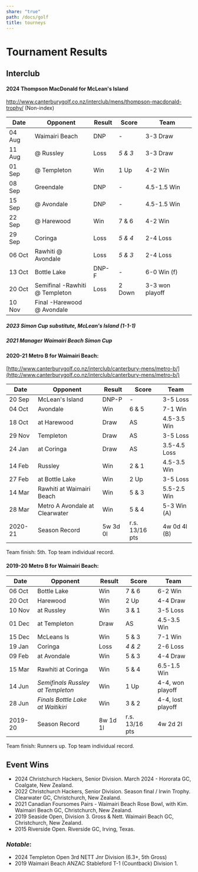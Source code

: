 ```yaml
---
share: "true"
path: /docs/golf
title: tourneys
---
```

# Tournament Results

## Interclub

#### 2024 Thompson MacDonald for McLean's Island
http://www.canterburygolf.co.nz/interclub/mens/thompson-macdonald-trophy/ (Non-index)

| Date   | Opponent                          | Result | Score   | Team            |
| ------ | --------------------------------- | ------ | ------- | --------------- |
| 04 Aug | Waimairi Beach                    | DNP    | -       | 3-3 Draw        |
| 11 Aug | @ Russley                         | Loss   | _5 & 3_ | 3-3 Draw        |
| 01 Sep | @ Templeton                       | Win    | 1 Up    | 4-2 Win         |
| 08 Sep | Greendale                         | DNP    | -       | 4.5-1.5 Win     |
| 15 Sep | @ Avondale                        | DNP    | -       | 4.5-1.5 Win     |
| 22 Sep | @ Harewood                        | Win    | 7 & 6   | 4-2 Win         |
| 29 Sep | Coringa                           | Loss   | _5 & 4_ | 2-4 Loss        |
| 06 Oct | Rawhiti @ Avondale                | Loss   | _5 & 3_ | 2-4 Loss        |
| 13 Oct | Bottle Lake                       | DNP-F  | -       | 6-0 Win (f)     |
| 20 Oct | Semifinal -Rawhiti<br>@ Templeton | Loss   | 2 Down  | 3-3 won playoff |
| 10 Nov | Final -Harewood<br>@ Avondale     |        |         |                 |

##### 2023 Simon Cup substitute, McLean's Island (1-1-1)

##### 2021 Manager Waimairi Beach Simon Cup
#### 2020-21 Metro B for Waimairi Beach:
[http://www.canterburygolf.co.nz/interclub/canterbury-mens/metro-b/](http://www.canterburygolf.co.nz/interclub/canterbury-mens/metro-b/)

| Date    | Opponent                       | Result   | Score          | Team         |
| ------- | ------------------------------ | -------- | -------------- | ------------ |
| 20 Sep  | McLean's Island                | DNP-P    | -              | 3-5 Loss     |
| 04 Oct  | Avondale                       | Win      | 6 & 5          | 7-1 Win      |
| 18 Oct  | at Harewood                    | Draw     | AS             | 4.5-3.5 Win  |
| 29 Nov  | Templeton                      | Draw     | AS             | 3-5 Loss     |
| 24 Jan  | at Coringa                     | Draw     | AS             | 3.5-4.5 Loss |
| 14 Feb  | Russley                        | Win      | 2 & 1          | 4.5-3.5 Win  |
| 27 Feb  | at Bottle Lake                 | Win      | 2 Up           | 3-5 Loss     |
| 14 Mar  | Rawhiti at Waimairi Beach      | Win      | 5 & 3          | 5.5-2.5 Win  |
| 28 Mar  | Metro A Avondale at Clearwater | Win      | 5 & 4          | 5-3 Win (A)  |
| 2020-21 | Season Record                  | 5w 3d 0l | r.s. 13/16 pts | 4w 0d 4l (B) |

Team finish: 5th. Top team individual record.

#### 2019-20 Metro B for Waimairi Beach:

| Date    | Opponent                          | Result   | Score          | Team              |
| ------- | --------------------------------- | -------- | -------------- | ----------------- |
| 06 Oct  | Bottle Lake                       | Win      | 7 & 6          | 6-2 Win           |
| 20 Oct  | Harewood                          | Win      | 2 Up           | 4-4 Draw          |
| 10 Nov  | at Russley                        | Win      | 3 & 1          | 3-5 Loss          |
| 01 Dec  | at Templeton                      | Draw     | AS             | 4.5-3.5 Win       |
| 15 Dec  | McLeans Is                        | Win      | 5 & 3          | 7-1 Win           |
| 19 Jan  | Coringa                           | Loss     | _4 & 2_        | 2-6 Loss          |
| 09 Feb  | at Avondale                       | Win      | 5 & 3          | 4-4 Draw          |
| 15 Mar  | Rawhiti at Coringa                | Win      | 5 & 4          | 6.5-1.5 Win       |
| 14 Jun  | _Semifinals Russley at Templeton_ | Win      | 1 Up           | 4-4, won playoff  |
| 28 Jun  | _Finals Bottle Lake at Waitikiri_ | Win      | 3 & 2          | 4-4, lost playoff |
| 2019-20 | Season Record                     | 8w 1d 1l | r.s. 13/16 pts | 4w 2d 2l          |

Team finish: Runners up. Top team individual record.

## Event Wins
- 2024 Christchurch Hackers, Senior Division. March 2024 - Hororata GC, Coalgate, New Zealand.
- 2022 Christchurch Hackers, Senior Division. Season final / Irwin Trophy. Clearwater GC, Christchurch, New Zealand.
- 2021 Canadian Foursomes Pairs - Waimairi Beach Rose Bowl, with Kim. Waimairi Beach GC, Christchurch, New Zealand.
- 2019 Seaside Open, Division 3. Gross & Nett. Waimairi Beach GC, Christchurch, New Zealand.
- 2015 Riverside Open. Riverside GC, Irving, Texas.

### _Notable_:
- 2024 Templeton Open 3rd NETT Jnr Division (6.3+, 5th Gross) 
- 2019 Waimairi Beach ANZAC Stableford T-1 (Countback) Division 1.
